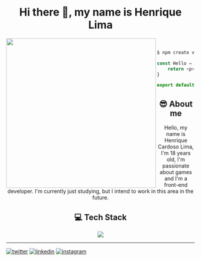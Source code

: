 
<h1 align="center">Hi there 👋, my name is Henrique Lima</h1>

<img align="left" width="400px" src="https://static.wikia.nocookie.net/hollowknight/images/f/ff/Cornifer.png/revision/latest?cb=20170330135557">

<br>

```bash
$ npm create vite@latest
```

```javascript
const Hello = () => {
	return <p>Hello world!</p>;
}

export default Hello;
```

<h2 align="center">😎 About me</h2>
<p align="center">Hello, my name is Henrique Cardoso Lima, I'm 18 years old, I'm passionate about games and I'm a front-end developer. I'm currently just studying, but I intend to work in this area in the future.</p>

<h2 align="center">💻 Tech Stack</h2>
<div align="center">
    <a href='https://skillicons.dev'><img src="https://skillicons.dev/icons?i=html,css,js,ts,nodejs,react,nextjs,angular,prisma,mysql,github,git,githubactions,vscode,figma&perline=5"></a>
</div>

<hr>

[![twitter](https://img.shields.io/badge/-Twitter-1DA1F2?style=for-the-badge&logo=twitter&logoColor=white)](https://twitter.com/darkinni)
[![linkedin](https://img.shields.io/badge/-Linkedin-0A66C2?style=for-the-badge&logo=linkedin&logoColor=white)](https://www.linkedin.com/in/henrique-lima-c/)
[![instagram](https://img.shields.io/badge/-Instagram-E4405F?style=for-the-badge&logo=instagram&logoColor=white)](https://www.instagram.com/darkinnii/)
